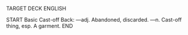 TARGET DECK
ENGLISH

START
Basic
Cast-off
Back: —adj. Abandoned, discarded. —n. Cast-off thing, esp. A garment.
END
